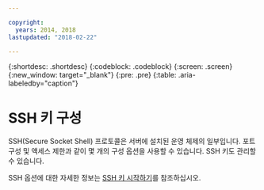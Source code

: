 ```yaml
---

copyright:
  years: 2014, 2018
lastupdated: "2018-02-22"

---
```




{:shortdesc: .shortdesc}
{:codeblock: .codeblock}
{:screen: .screen}
{:new_window: target="_blank"}
{:pre: .pre}
{:table: .aria-labeledby="caption"}

# SSH 키 구성
SSH(Secure Socket Shell) 프로토콜은 서버에 설치된 운영 체제의 일부입니다. 포트 구성 및 액세스 제한과 같이 몇 개의 구성 옵션을 사용할 수 있습니다. SSH 키도 관리할 수 있습니다. 

SSH 옵션에 대한 자세한 정보는 [SSH 키 시작하기](/docs/infrastructure/ssh-keys/index.html)를 참조하십시오. 
